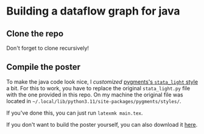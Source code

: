 # Building a dataflow graph for java

## Clone the repo
Don't forget to clone recursively!

## Compile the poster
To make the java code look nice, I _customized_ [pygments's `stata_light` style](https://pygments.org/styles/)
a bit. For this to work, you have to replace the original `stata_light.py` file with the one provided in this
repo. On my machine the original file was located in `~/.local/lib/python3.11/site-packages/pygments/styles/`.

If you've done this, you can just run `latexmk main.tex`.

If you don't want to build the poster yourself, you can also download it [here](https://github.com/LukasPietzschmann/java-dataflow-grap-poster/files/13328099/poster.pdf).
